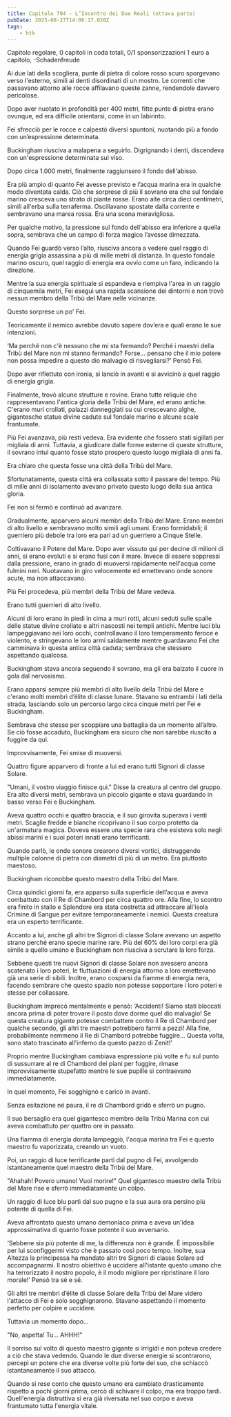 ```yaml
---
title: Capitolo 794 - L’Incontro dei Due Reali (ottava parte)
pubDate: 2025-08-27T14:06:17.020Z
tags:
    - htk
---
```



Capitolo regolare,
0 capitoli in coda totali,
0/1 sponsorizzazioni 1 euro a capitolo,
-Schadenfreude


Ai due lati della scogliera, punte di pietra di colore rosso scuro sporgevano verso l'esterno, simili ai denti disordinati di un mostro. Le correnti che passavano attorno alle rocce affilavano queste zanne, rendendole davvero pericolose.


Dopo aver nuotato in profondità per 400 metri, fitte punte di pietra erano ovunque, ed era difficile orientarsi, come in un labirinto.


Fei sfrecciò per le rocce e calpestò diversi spuntoni, nuotando più a fondo con un’espressione determinata.


Buckingham riusciva a malapena a seguirlo. Digrignando i denti, discendeva con un'espressione determinata sul viso.


Dopo circa 1.000 metri, finalmente raggiunsero il fondo dell'abisso.


Era più ampio di quanto Fei avesse previsto e l’acqua marina era in qualche modo diventata calda. Ciò che sorprese di più il sovrano era che sul fondale marino cresceva uno strato di piante rosse.
Erano alte circa dieci centimetri, simili all'erba sulla terraferma. Oscillavano spostate dalla corrente e sembravano una marea rossa. Era una scena meravigliosa.


Per qualche motivo, la pressione sul fondo dell'abisso era inferiore a quella sopra, sembrava che un campo di forza magico l’avesse dimezzata.


Quando Fei guardò verso l’alto, riusciva ancora a vedere quel raggio di energia grigia assassina a più di mille metri di distanza. In questo fondale marino oscuro, quel raggio di energia era ovvio come un faro, indicando la direzione.


Mentre la sua energia spirituale si espandeva e riempiva l'area in un raggio di cinquemila metri, Fei eseguì una rapida scansione dei dintorni e non trovò nessun membro della Tribù del Mare nelle vicinanze.


Questo sorprese un po' Fei.


Teoricamente il nemico avrebbe dovuto sapere dov’era e quali erano le sue intenzioni.


‘Ma perché non c'è nessuno che mi sta fermando? Perché i maestri della Tribù del Mare non mi stanno fermando? Forse... pensano che il mio potere non possa impedire a questo dio malvagio di risvegliarsi?’ Pensò Fei.


Dopo aver riflettuto con ironia, si lanciò in avanti e si avvicinò a quel raggio di energia grigia.


Finalmente, trovò alcune strutture e rovine. Erano tutte reliquie che rappresentavano l'antica gloria della Tribù del Mare, ed erano antiche. C'erano muri crollati, palazzi danneggiati su cui crescevano alghe, gigantesche statue divine cadute sul fondale marino e alcune scale frantumate.


Più Fei avanzava, più resti vedeva. Era evidente che fossero stati sigillati per migliaia di anni. Tuttavia, a giudicare dalle forme esterne di queste strutture, il sovrano intuì quanto fosse stato prospero questo luogo migliaia di anni fa.


Era chiaro che questa fosse una città della Tribù del Mare.


Sfortunatamente, questa città era collassata sotto il passare del tempo. Più di mille anni di isolamento avevano privato questo luogo della sua antica gloria.


Fei non si fermò e continuò ad avanzare.


Gradualmente, apparvero alcuni membri della Tribù del Mare. Erano membri di alto livello e sembravano molto simili agli umani. Erano formidabili; il guerriero più debole tra loro era pari ad un guerriero a Cinque Stelle.


Coltivavano il Potere del Mare. Dopo aver vissuto qui per decine di milioni di anni, si erano evoluti e si erano fusi con il mare. Invece di essere soppressi dalla pressione, erano in grado di muoversi rapidamente nell'acqua come fulmini neri. Nuotavano in giro velocemente ed emettevano onde sonore acute, ma non attaccavano.


Più Fei procedeva, più membri della Tribù del Mare vedeva.


Erano tutti guerrieri di alto livello.


Alcuni di loro erano in piedi in cima a muri rotti, alcuni seduti sulle spalle delle statue divine crollate e altri nascosti nei templi antichi. Mentre luci blu lampeggiavano nei loro occhi, controllavano il loro temperamento feroce e violento, e stringevano le loro armi saldamente mentre guardavano Fei che camminava in questa antica città caduta; sembrava che stessero aspettando qualcosa.


Buckingham stava ancora seguendo il sovrano, ma gli era balzato il cuore in gola dal nervosismo.


Erano apparsi sempre più membri di alto livello della Tribù del Mare e c'erano molti membri d’élite di classe lunare. Stavano su entrambi i lati della strada, lasciando solo un percorso largo circa cinque metri per Fei e Buckingham.


Sembrava che stesse per scoppiare una battaglia da un momento all’altro. Se ciò fosse accaduto, Buckingham era sicuro che non sarebbe riuscito a fuggire da qui.


Improvvisamente, Fei smise di muoversi.


Quattro figure apparvero di fronte a lui ed erano tutti Signori di classe Solare.


"Umani, il vostro viaggio finisce qui." Disse la creatura al centro del gruppo. Era alto diversi metri, sembrava un piccolo gigante e stava guardando in basso verso Fei e Buckingham.


Aveva quattro occhi e quattro braccia, e il suo girovita superava i venti metri. Scaglie fredde e bianche ricoprivano il suo corpo protetto da un'armatura magica. Doveva essere una specie rara che esisteva solo negli abissi marini e i suoi poteri innati erano terrificanti.


Quando parlò, le onde sonore crearono diversi vortici, distruggendo multiple colonne di pietra con diametri di più di un metro. Era piuttosto maestoso.


Buckingham riconobbe questo maestro della Tribù del Mare.


Circa quindici giorni fa, era apparso sulla superficie dell’acqua e aveva combattuto con il Re di Chambord per circa quattro ore. Alla fine, lo scontro era finito in stallo e Splendore era stata costretta ad attraccare all'isola Crimine di Sangue per evitare temporaneamente i nemici. Questa creatura era un esperto terrificante.


Accanto a lui, anche gli altri tre Signori di classe Solare avevano un aspetto strano perché erano specie marine rare. Più del 60% dei loro corpi era già simile a quello umano e Buckingham non riusciva a scrutare la loro forza.


Sebbene questi tre nuovi Signori di classe Solare non avessero ancora scatenato i loro poteri, le fluttuazioni di energia attorno a loro emettevano già una serie di sibili. Inoltre, erano cosparsi da fiamme di energia nera, facendo sembrare che questo spazio non potesse sopportare i loro poteri e stesse per collassare.


Buckingham imprecò mentalmente e pensò: ‘Accidenti! Siamo stati bloccati ancora prima di poter trovare il posto dove dorme quel dio malvagio! Se questa creatura gigante potesse combattere contro il Re di Chambord per qualche secondo, gli altri tre maestri potrebbero farmi a pezzi!
Alla fine, probabilmente nemmeno il Re di Chambord potrebbe fuggire... Questa volta, sono stato trascinato all'inferno da questo pazzo di Zenit!’


Proprio mentre Buckingham cambiava espressione più volte e fu sul punto di sussurrare al re di Chambord dei piani per fuggire, rimase improvvisamente stupefatto mentre le sue pupille si contraevano immediatamente.


In quel momento, Fei sogghignò e caricò in avanti.


Senza esitazione né paura, il re di Chambord gridò e sferrò un pugno.


Il suo bersaglio era quel gigantesco membro della Tribù Marina con cui aveva combattuto per quattro ore in passato.


Una fiamma di energia dorata lampeggiò, l'acqua marina tra Fei e questo maestro fu vaporizzata, creando un vuoto.


Poi, un raggio di luce terrificante partì dal pugno di Fei, avvolgendo istantaneamente quel maestro della Tribù del Mare.


"Ahahah! Povero umano! Vuoi morire!" Quel gigantesco maestro della Tribù del Mare rise e sferrò immediatamente un colpo.


Un raggio di luce blu partì dal suo pugno e la sua aura era persino più potente di quella di Fei.


Aveva affrontato questo umano demoniaco prima e aveva un'idea approssimativa di quanto fosse potente il suo avversario.


‘Sebbene sia più potente di me, la differenza non è grande. È impossibile per lui sconfiggermi visto che è passato così poco tempo. Inoltre, sua Altezza la principessa ha mandato altri tre Signori di classe Solare ad accompagnarmi.
Il nostro obiettivo è uccidere all'istante questo umano che ha terrorizzato il nostro popolo, è il modo migliore per ripristinare il loro morale!’ Pensò tra sé e sé.


Gli altri tre membri d’élite di classe Solare della Tribù del Mare videro l'attacco di Fei e solo sogghignarono. Stavano aspettando il momento perfetto per colpire e uccidere.


Tuttavia un momento dopo…


"No, aspetta! Tu... AHHH!"


Il sorriso sul volto di questo maestro gigante si irrigidì e non poteva credere a ciò che stava vedendo. Quando le due diverse energie si scontrarono, percepì un potere che era diverse volte più forte del suo, che schiaccò istantaneamente il suo attacco.


Quando si rese conto che questo umano era cambiato drasticamente rispetto a pochi giorni prima, cercò di schivare il colpo, ma era troppo tardi. Quell'energia distruttiva si era già riversata nel suo corpo e aveva frantumato tutta l'energia vitale.


